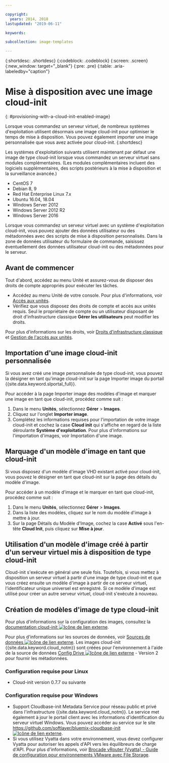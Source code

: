 ```yaml
---

copyright:
  years: 2014, 2018
lastupdated: "2019-06-11"

keywords:

subcollection: image-templates

---
```


{:shortdesc: .shortdesc}
{:codeblock: .codeblock}
{:screen: .screen}
{:new_window: target="_blank"}
{:pre: .pre}
{:table: .aria-labeledby="caption"}


# Mise à disposition avec une image cloud-init
{: #provisioning-with-a-cloud-init-enabled-image}

Lorsque vous commandez un serveur virtuel, de nombreux systèmes d'exploitation utilisent désormais une image cloud-init pour optimiser le temps de mise à disposition. Vous pouvez également importer une image personnalisée que vous avez activée pour cloud-init.
{:shortdesc}

Les systèmes d'exploitation suivants utilisent maintenant par défaut une image de type cloud-init lorsque vous commandez un serveur virtuel sans modules complémentaires. (Les modules complémentaires incluent des logiciels supplémentaires, des scripts postérieurs à la mise à disposition et la surveillance avancée.)
* CentOS 7
* Debian 8, 9
* Red Hat Enterprise Linux 7.x
* Ubuntu 16.04, 18.04
* Windows Server 2012
* Windows Server 2012 R2
* Windows Server 2016

Lorsque vous commandez un serveur virtuel avec un système d'exploitation cloud-init, vous pouvez ajouter des données utilisateur ou des métadonnées avec des scripts de mise à disposition personnalisés. Dans la zone de données utilisateur du formulaire de commande, saisissez éventuellement des données utilisateur cloud-init ou des métadonnées pour le serveur.

## Avant de commencer
Tout d'abord, accédez au menu Unité et assurez-vous de disposer des droits de compte appropriés pour exécuter les tâches. 

* Accédez au menu Unité de votre console. Pour plus d'informations, voir [Accès aux unités](/docs/infrastructure/image-templates?topic=virtual-servers-navigating-devices).
* Vérifiez que vous disposez des droits de compte et accès aux unités requis. Seul le propriétaire de compte ou un utilisateur disposant de droit d'infrastructure classique **Gérer les utilisateurs** peut modifier les droits. 

Pour plus d'informations sur les droits, voir [Droits d'infrastructure classique](/docs/iam?topic=iam-infrapermission#infrapermission) et [Gestion de l'accès aux unités](/docs/vsi?topic=virtual-servers-managing-device-access).

## Importation d'une image cloud-init personnalisée

Si vous avez créé une image personnalisée de type cloud-init, vous pouvez la désigner en tant qu'image cloud-init sur la page Importer image du
portail {{site.data.keyword.slportal_full}}.

Pour accéder à la page Importer image des modèles d'image et marquer une image en tant que cloud-init, procédez comme suit :
1. Dans le menu **Unités**, sélectionnez **Gérer** > **Images**.
2. Cliquez sur l'onglet **Importer image**.
3. Complétez les informations requises pour l'importation de votre image cloud-init et cochez la case **Cloud init** qui s'affiche en regard de la liste déroulante **Système d'exploitation**. Pour plus d'informations sur l'importation d'images, voir Importation d'une image.

## Marquage d'un modèle d'image en tant que cloud-init

Si vous disposez d'un modèle d'image VHD existant activé pour cloud-init, vous pouvez le désigner en tant que cloud-init sur la page des détails du modèle d'image.

Pour accéder à un modèle d'image et le marquer en tant que cloud-init, procédez comme suit :
1. Dans le menu **Unités**, sélectionnez **Gérer** > **Images**.
2. Dans la liste des modèles, cliquez sur le nom du modèle d'image à mettre à jour.
3. Sur la page Détails du Modèle d'Image, cochez la case **Activé** sous l'en-tête **Cloud Init**, puis cliquez sur **Mise à jour**.

## Utilisation d'un modèle d'image créé à partir d'un serveur virtuel mis à disposition de type cloud-init

Cloud-init s'exécute en général une seule fois. Toutefois, si vous mettez à disposition un serveur virtuel à partir d'une image de type cloud-init et que vous créez ensuite
un modèle d'image à partir de ce serveur virtuel, l'identificateur unique universel est enregistré. Si ce modèle d'image est utilisé pour créer un autre
serveur virtuel, cloud-init s'exécute à nouveau.

## Création de modèles d'image de type cloud-init

Pour plus d'informations sur la configuration des images, consultez la [documentation cloud-init ![Icône de lien externe](../../icons/launch-glyph.svg "Icône de lien externe")](https://cloudinit.readthedocs.io/en/latest/).

Pour plus d'informations sur les sources de données, voir [Sources de données ![Icône de lien externe](../../icons/launch-glyph.svg "Icône de lien externe")](http://cloudinit.readthedocs.io/en/latest/topics/datasources.html). Les images cloud-init {{site.data.keyword.cloud_notm}} sont créées pour l'environnement à l'aide de la source de données [Config Drive ![Icône de lien externe](../../icons/launch-glyph.svg "Icône de lien externe")](http://cloudinit.readthedocs.io/en/latest/topics/datasources/configdrive.html) - Version 2 pour fournir les métadonnées.

### Configuration requise pour Linux
* Cloud-init version 0.7.7 ou suivante

### Configuration requise pour Windows
* Support Cloudbase-init Metadata Service pour réseau public et privé dans l'infrastructure {{site.data.keyword.cloud_notm}}. Le service met également à jour le portail client avec les informations d'identification du serveur virtuel Windows. Vous pouvez accéder au service sur le site
[https://github.com/softlayer/bluemix-cloudbase-init ![Icône de lien externe](../../icons/launch-glyph.svg "Icône de lien externe")](https://github.com/softlayer/bluemix-cloudbase-init).
* Si vous utilisez Vyatta dans votre environnement, vous devez configurer Vyatta pour autoriser les appels d'API vers les équilibreurs de charge d'API. Pour plus d'informations, voir [Brocade vRouter (Vyatta) - Guide de configuration pour environnements VMware avec File Storage](/docs/infrastructure/virtual-router-appliance?topic=hardware-firewall-dedicated-ibm-cloud-ip-ranges#load-balancer-ips).
